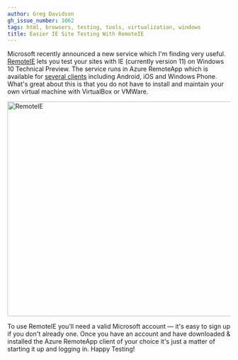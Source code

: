```yaml
---
author: Greg Davidson
gh_issue_number: 1062
tags: html, browsers, testing, tools, virtualization, windows
title: Easier IE Site Testing With RemoteIE
---
```


Microsoft recently announced a new service which I'm finding very useful. [RemoteIE](https://remote.modern.ie/) lets you test your sites with IE (currently version 11) on Windows 10 Technical Preview. The service runs in Azure RemoteApp which is available for [several clients](https://www.remoteapp.windowsazure.com/ClientDownload/AllClients.aspx) including Android, iOS and Windows Phone. What's great about this is that you do not have to install and maintain your own virtual machine with VirtualBox or VMWare.

<a href="https://remote.modern.ie/" title="More information about RemoteIE from Microsoft"><img alt="RemoteIE" border="0" height="484" src="/blog/2014/12/02/easier-ie-site-testing-with-remoteie/image-0.png" title="remoteIE.png" width="615"/></a>

To use RemoteIE you'll need a valid Microsoft account — it's easy to sign up if you don't already one. Once you have an account and have downloaded &amp; installed the Azure RemoteApp client of your choice it's just a matter of starting it up and logging in. Happy Testing!
